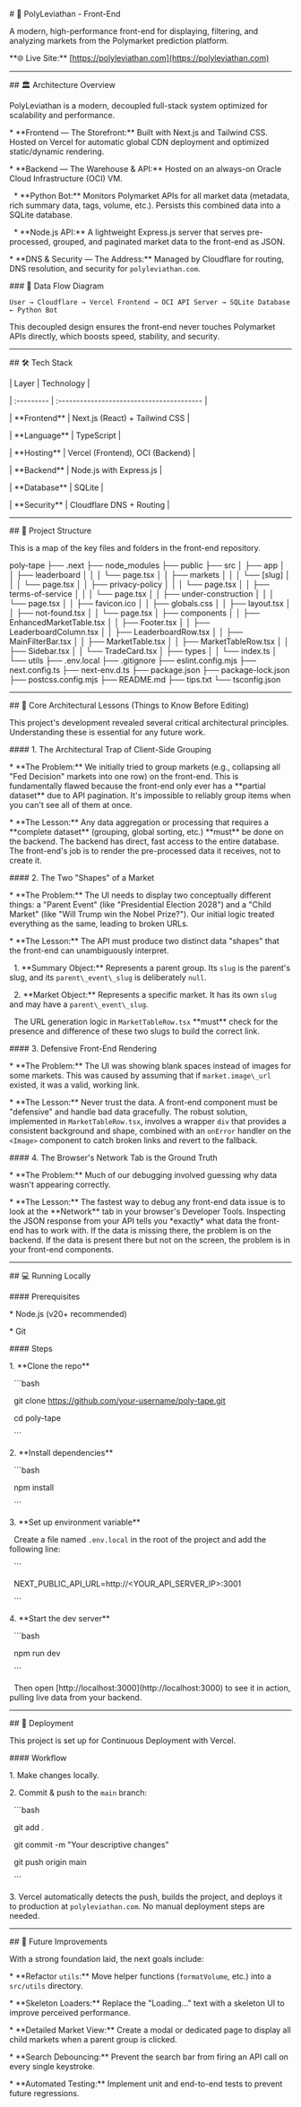 \# 🐳 PolyLeviathan - Front-End



A modern, high-performance front-end for displaying, filtering, and analyzing markets from the Polymarket prediction platform.



\*\*🌐 Live Site:\*\* \[https://polyleviathan.com](https://polyleviathan.com)



---



\## 🏛️ Architecture Overview



PolyLeviathan is a modern, decoupled full-stack system optimized for scalability and performance.



\*   \*\*Frontend — The Storefront:\*\* Built with Next.js and Tailwind CSS. Hosted on Vercel for automatic global CDN deployment and optimized static/dynamic rendering.

\*   \*\*Backend — The Warehouse \& API:\*\* Hosted on an always-on Oracle Cloud Infrastructure (OCI) VM.

&nbsp;   \*   \*\*Python Bot:\*\* Monitors Polymarket APIs for all market data (metadata, rich summary data, tags, volume, etc.). Persists this combined data into a SQLite database.

&nbsp;   \*   \*\*Node.js API:\*\* A lightweight Express.js server that serves pre-processed, grouped, and paginated market data to the front-end as JSON.

\*   \*\*DNS \& Security — The Address:\*\* Managed by Cloudflare for routing, DNS resolution, and security for `polyleviathan.com`.



\### 🔄 Data Flow Diagram

`User → Cloudflare → Vercel Frontend → OCI API Server → SQLite Database ← Python Bot`



This decoupled design ensures the front-end never touches Polymarket APIs directly, which boosts speed, stability, and security.



---



\## 🛠️ Tech Stack



| Layer      | Technology                                |

| :--------- | :---------------------------------------- |

| \*\*Frontend\*\*   | Next.js (React) + Tailwind CSS            |

| \*\*Language\*\*   | TypeScript                                |

| \*\*Hosting\*\*    | Vercel (Frontend), OCI (Backend)          |

| \*\*Backend\*\*    | Node.js with Express.js                   |

| \*\*Database\*\*   | SQLite                                    |

| \*\*Security\*\*   | Cloudflare DNS + Routing                  |



---



\## 📁 Project Structure



This is a map of the key files and folders in the front-end repository.




poly-tape
├── .next
├── node_modules
├── public
├── src
│   ├── app
│   │   ├── leaderboard
│   │   │   └── page.tsx
│   │   ├── markets
│   │   │   └── [slug]
│   │   │       └── page.tsx
│   │   ├── privacy-policy
│   │   │   └── page.tsx
│   │   ├── terms-of-service
│   │   │   └── page.tsx
│   │   ├── under-construction
│   │   │   └── page.tsx
│   │   ├── favicon.ico
│   │   ├── globals.css
│   │   ├── layout.tsx
│   │   ├── not-found.tsx
│   │   └── page.tsx
│   ├── components
│   │   ├── EnhancedMarketTable.tsx
│   │   ├── Footer.tsx
│   │   ├── LeaderboardColumn.tsx
│   │   ├── LeaderboardRow.tsx
│   │   ├── MainFilterBar.tsx
│   │   ├── MarketTable.tsx
│   │   ├── MarketTableRow.tsx
│   │   ├── Sidebar.tsx
│   │   └── TradeCard.tsx
│   ├── types
│   │   └── index.ts
│   └── utils
├── .env.local
├── .gitignore
├── eslint.config.mjs
├── next.config.ts
├── next-env.d.ts
├── package.json
├── package-lock.json
├── postcss.config.mjs
├── README.md
├── tips.txt
└── tsconfig.json





---



\## 🧠 Core Architectural Lessons (Things to Know Before Editing)



This project's development revealed several critical architectural principles. Understanding these is essential for any future work.



\#### 1. The Architectural Trap of Client-Side Grouping



\*   \*\*The Problem:\*\* We initially tried to group markets (e.g., collapsing all "Fed Decision" markets into one row) on the front-end. This is fundamentally flawed because the front-end only ever has a \*\*partial dataset\*\* due to API pagination. It's impossible to reliably group items when you can't see all of them at once.

\*   \*\*The Lesson:\*\* Any data aggregation or processing that requires a \*\*complete dataset\*\* (grouping, global sorting, etc.) \*\*must\*\* be done on the backend. The backend has direct, fast access to the entire database. The front-end's job is to render the pre-processed data it receives, not to create it.



\#### 2. The Two "Shapes" of a Market



\*   \*\*The Problem:\*\* The UI needs to display two conceptually different things: a "Parent Event" (like "Presidential Election 2028") and a "Child Market" (like "Will Trump win the Nobel Prize?"). Our initial logic treated everything as the same, leading to broken URLs.

\*   \*\*The Lesson:\*\* The API must produce two distinct data "shapes" that the front-end can unambiguously interpret.

&nbsp;   1.  \*\*Summary Object:\*\* Represents a parent group. Its `slug` is the parent's slug, and its `parent\_event\_slug` is deliberately `null`.

&nbsp;   2.  \*\*Market Object:\*\* Represents a specific market. It has its own `slug` and may have a `parent\_event\_slug`.

&nbsp;   The URL generation logic in `MarketTableRow.tsx` \*\*must\*\* check for the presence and difference of these two slugs to build the correct link.



\#### 3. Defensive Front-End Rendering



\*   \*\*The Problem:\*\* The UI was showing blank spaces instead of images for some markets. This was caused by assuming that if `market.image\_url` existed, it was a valid, working link.

\*   \*\*The Lesson:\*\* Never trust the data. A front-end component must be "defensive" and handle bad data gracefully. The robust solution, implemented in `MarketTableRow.tsx`, involves a wrapper `div` that provides a consistent background and shape, combined with an `onError` handler on the `<Image>` component to catch broken links and revert to the fallback.



\#### 4. The Browser's Network Tab is the Ground Truth



\*   \*\*The Problem:\*\* Much of our debugging involved guessing why data wasn't appearing correctly.

\*   \*\*The Lesson:\*\* The fastest way to debug any front-end data issue is to look at the \*\*Network\*\* tab in your browser's Developer Tools. Inspecting the JSON response from your API tells you \*exactly\* what data the front-end has to work with. If the data is missing there, the problem is on the backend. If the data is present there but not on the screen, the problem is in your front-end components.



---



\## 💻 Running Locally



\#### Prerequisites

\*   Node.js (v20+ recommended)

\*   Git



\#### Steps

1\.  \*\*Clone the repo\*\*

&nbsp;   ```bash

&nbsp;   git clone https://github.com/your-username/poly-tape.git

&nbsp;   cd poly-tape

&nbsp;   ```

2\.  \*\*Install dependencies\*\*

&nbsp;   ```bash

&nbsp;   npm install

&nbsp;   ```

3\.  \*\*Set up environment variable\*\*

&nbsp;   Create a file named `.env.local` in the root of the project and add the following line:

&nbsp;   ```

&nbsp;   NEXT\_PUBLIC\_API\_URL=http://<YOUR\_API\_SERVER\_IP>:3001

&nbsp;   ```

4\.  \*\*Start the dev server\*\*

&nbsp;   ```bash

&nbsp;   npm run dev

&nbsp;   ```

&nbsp;   Then open \[http://localhost:3000](http://localhost:3000) to see it in action, pulling live data from your backend.



---



\## 🚀 Deployment



This project is set up for Continuous Deployment with Vercel.



\#### Workflow

1\.  Make changes locally.

2\.  Commit \& push to the `main` branch:

&nbsp;   ```bash

&nbsp;   git add .

&nbsp;   git commit -m "Your descriptive changes"

&nbsp;   git push origin main

&nbsp;   ```

3\.  Vercel automatically detects the push, builds the project, and deploys it to production at `polyleviathan.com`. No manual deployment steps are needed.



---



\## 🔮 Future Improvements



With a strong foundation laid, the next goals include:



\*   \*\*Refactor `utils`:\*\* Move helper functions (`formatVolume`, etc.) into a `src/utils` directory.

\*   \*\*Skeleton Loaders:\*\* Replace the "Loading..." text with a skeleton UI to improve perceived performance.

\*   \*\*Detailed Market View:\*\* Create a modal or dedicated page to display all child markets when a parent group is clicked.

\*   \*\*Search Debouncing:\*\* Prevent the search bar from firing an API call on every single keystroke.

\*   \*\*Automated Testing:\*\* Implement unit and end-to-end tests to prevent future regressions.

